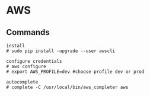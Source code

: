 # AWS

## Commands

	install
	# sudo pip install -upgrade --user awscli

	configure credentials
	# aws configure
	# export AWS_PROFILE=dev #choose profile dev or prod

	autocomplete
	# complete -C /usr/local/bin/aws_completer aws
	
	
